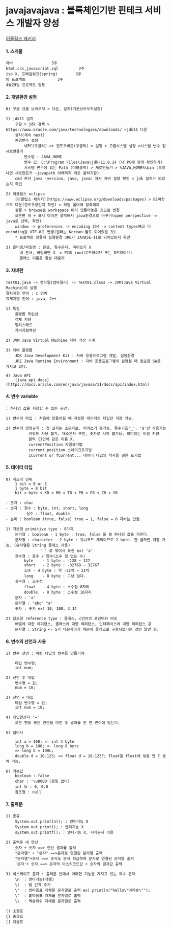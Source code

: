 # javajavajava : 블록체인기반 핀테크 서비스 개발자 양성
[이클립스 패키지](https://www.eclipse.org/downloads/packages)
#### 1. 스케줄
	자바 				   3주
	html,css,javascript,sql		    2주
	jsp X, 프레임워크(spring)		3주
	팀 프로젝트				3주
	4월29일 프로젝트 발표
	
#### 2. 개발환경 설정
	0) 구글 크롬 브라우저 > 다운, 설치(기본브라우저설정)
	
	1) jdk11 설치
		구글 > jdk 검색 > https://www.oracle.com/java/technologies/downloads/ >jdk11 다운
		설치(계속 next)
		환경변수 설정
			내PC(우클릭) or 윈도우버튼(우클릭) > 설정 > 고급시스템 설정 >시스템 변수 밑 새로만들기
			변수명 : JAVA_HOME 
			변수 값: C:\Program Files\Java\jdk-11.0.14 (내 PC에 맞게 확인하기)
			시스템 변수에 있는 Path (더블클릭) > 새로만들기 > %JAVA_HOME%\bin (오류나면 새로만든거 ~javapath 아래까지 위로 올리기함)
		cmd 켜서 java -version, java, javac 쳐서 자바 설정 확인 < jdk 설치가 되었는지 확인
	
	2) 이클립스 eclipse
		[이클립스 패키지](https://www.eclipse.org/downloads/packages) > EE버전으로 다운(윈도우용인지 확인) > 작업 폴더에 압축해제
		실행 > browse로 workspace 미리 만들어놓은 곳으로 변경
		오른편 위 + 표시 아이콘 클릭해서 java환경으로 바꾸기(open perspective -> java로 선택, 확인)
		window -> preferences -> encoding 검색 -> content types빼고 다 encoding을 UTF-8로 변경(원래는 Korean~뭘로 되어있을 것)
		* 프로젝트 만들때 실행환경 JRE가 JAVASE-11로 되어있는지 확인
	
	3) 폴더명/파일명 : 한글, 특수문자, 띄어쓰기 X
		  내 문서, 바탕화면 X -> PC의 root(C드라이브 또는 D드라이브)
	   	  클래스 이름은 항상 대문자

#### 3. 자바란
	Test01.java -> 컴파일(컴파일러) -> Test01.class -> JVM(Java Virtual Machine)이 실행
	절차지향 언어 : c 언어
	객체지향 언어 : java, C++ 

	1) 특징
		플랫폼 독립성 
		객체 지향
		멀티스레드
		가비지컬렉션
	
	2) JVM Java Virtual Machine 자바 가상 기계
	
	3) 자바 플랫폼
		JDK Java Development Kit : 자바 응용프로그램 개발, 실행환경
		JRE Java Runtime Environment : 자바 응용프로그램이 실행될 때 필요한 SW를 가지고 있다.
	
	4) Java API
		[java api docs](https://docs.oracle.com/en/java/javase/11/docs/api/index.html)

#### 4. 변수 variable
	: 하나의 값을 저장할 수 있는 공간.

	1) 변수의 타입 : 처음에 만들어질 때 지정한 데이터의 타입만 저장 가능.
	
	2) 변수의 명명규칙 : 첫 글자는 소문자로. 띄어쓰기 불가능. 특수기호'_', '$'만 사용가능
			  키워드 사용 불가, 대소문자 구분, 숫자로 시작 불가능. 의미있는 이름 지향
			  블럭 {}안에 같은 이름 X.
			  currentPosition 카멜표기법
			  current_position 스네이크표기법
			  iCurrent or fCurrent... 데이터 타입의 약자를 넣은 표기법

#### 5. 데이터 타입
	0) 메모리 단위
		1 bit = 0 or 1
		1 byte = 8 bit
		bit < byte < KB < MB < TB < PB < EB < ZB < YB

	- 문자 : char
	- 숫자 : 정수 : byte, int, short, long 
	         실수 : float, double
	- 논리 : boolean (true, false) true = 1, false = 0 자바는 안됨.
	
	1) 기본형 primitive type : 8가지
		논리형 : boolean - 1 byte : true, false 둘 중 하나의 값을 가진다.
		문자형 : character - 2 byte : 유니코드 체제이므로 2 byte. 한 글자만 저장 가능. (문자열은 String 클래스 사용)
		           ' ' 로 묶어서 표현 ex) 'a'
		정수형 : 음수 / 양수(소수 점 없는 수)
			byte 	- 1 byte : -128 ~ 127
			short 	- 2 byte : -32768 ~ 32767
			int	- 4 byte : 약 -21억 ~ 21억
			long	- 8 byte : 그냥 많다.
		실수형 : 소수점
			float	- 4 byte : 소수점 8자리
			double	- 8 byte : 소수점 16자리
		문자 : 'a'
		문자열 : "abc" "a"
		숫자 : 숫자 ex) 10, 100, 3.14

	2) 참조형 reference type : 클래스, c언어의 포인터와 비슷
		배열에 대한 레퍼런스, 클래스에 대한 레퍼런스, 인터페이스에 대한 레퍼런스 값
		문자열 : String <- S가 대문자이기 때문에 클래스로 구현되었다는 것만 알면 됨.
	
#### 6. 변수의 선언과 사용
	1) 변수 선언 : 이런 타입의 변수를 만들거야
	
		타입 변수명;
		int num;
	
	2) 선언 후 대입
		변수명 = 값;
		num = 10;
	
	3) 선언 + 대입
		타입 변수명 = 값;
		int num = 10;

	4) 대입연산자 '='
		오른 편의 모든 연산을 마친 후 결과를 왼 편 변수에 담는다.
		
	5) 접미사
	
		int a = 100; <- int 4 byte
		long b = 100; <- long 8 byte
		=> long b = 100L;
		double d = 10.123; => float d = 10.123F; float을 float에 넣을 땐 F 생략 가능. 
	
	6) 기본값
		boolean : false
		char : '\u0000'(쓸일 없다)
		int 등 : 0, 0.0
		참조형 : null

#### 7. 출력문
	1) 종류	
		System.out.println(); : 엔터기능 O
		System.out.print(); : 엔터기능 X
		system.out.printf(); : 엔터기능 X, 서식문자 이용

	2) 출력문 내 연산
		숫자 + 숫자 ==> 연산 결과를 출력
		"문자열" + "문자" ==>문자로 연결된 문자열 출력
		"문자열"+숫자 ==> 숫자도 문자 취급하여 문자로 연결된 문자열 출력
		'문자'+ 숫자 ==> 문자의 아스키코드값 + 숫자의 결과값 출력
	
	3) 이스케이프 문자 : 출력문 안에서 어떠한 기능을 가지고 있는 특수 문자
		\n	: 엔터기능(개행)
		\t	: 탭 간격 주기
		\"	: 쌍따옴표 자체를 문자열로 출력 ex) println("hello\"여러분\"");
		\'	: 홑따옴표 자체를 문자열로 출력
		\\	: 역슬래쉬 자체를 문자열로 출력
	
	() 소괄호
	{} 중괄호
	[] 대괄호

